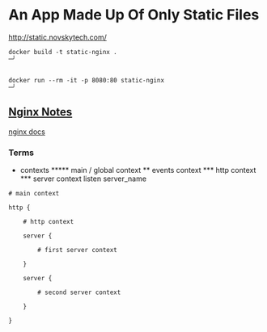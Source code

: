 # An App Made Up Of Only Static Files

http://static.novskytech.com/

```
docker build -t static-nginx .                                                           ─╯


docker run --rm -it -p 8080:80 static-nginx                                              ─╯

```


## [Nginx Notes](https://www.digitalocean.com/community/tutorials/understanding-the-nginx-configuration-file-structure-and-configuration-contexts)

[nginx docs](http://nginx.org/en/docs/dirindex.html)

### Terms
* contexts
***** main / global context
** events context
*** http context
*** server context
listen
server_name


```
# main context

http {

    # http context

    server {

        # first server context

    }

    server {

        # second server context

    }

}

```
